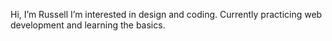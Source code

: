 Hi, I’m Russell
I’m interested in design and coding.
Currently practicing web development and learning the basics.

<!---
russB489/russB489 is a ✨ special ✨ repository because its `README.md` (this file) appears on your GitHub profile.
You can click the Preview link to take a look at your changes.
--->

